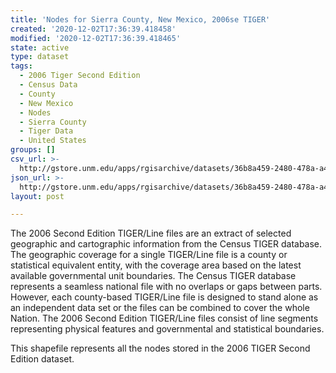 ```yaml
---
title: 'Nodes for Sierra County, New Mexico, 2006se TIGER'
created: '2020-12-02T17:36:39.418458'
modified: '2020-12-02T17:36:39.418465'
state: active
type: dataset
tags:
  - 2006 Tiger Second Edition
  - Census Data
  - County
  - New Mexico
  - Nodes
  - Sierra County
  - Tiger Data
  - United States
groups: []
csv_url: >-
  http://gstore.unm.edu/apps/rgisarchive/datasets/36b8a459-2480-478a-a4e8-aa50f67eb2eb/tgr2006se_sier_nodes.derived.csv
json_url: >-
  http://gstore.unm.edu/apps/rgisarchive/datasets/36b8a459-2480-478a-a4e8-aa50f67eb2eb/tgr2006se_sier_nodes.derived.json
layout: post

---
```

The 2006 Second Edition TIGER/Line files are an extract of selected geographic and cartographic information from the Census TIGER database.  The geographic coverage for a single TIGER/Line file is a county or statistical equivalent entity, with the coverage area based on the latest available governmental unit boundaries. The Census TIGER database represents a seamless national file with no overlaps or gaps between parts.  However, each county-based TIGER/Line file is designed to stand alone as an independent data set or the files can be combined to cover the whole Nation.  The 2006 Second Edition  TIGER/Line files consist of line segments representing physical features and governmental and statistical boundaries.  

This shapefile represents all the nodes stored in the 2006 TIGER Second Edition dataset.
